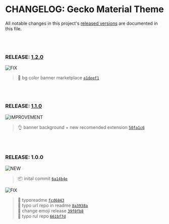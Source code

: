 # CHANGELOG: Gecko Material Theme
All notable changes in this project's [released versions](https://github.com/CarlosRGL/material-gecko-vscode/releases)
are
documented in this file.

<br>

<br>

### RELEASE: [1.2.0](https://github.com/CarlosRGL/material-gecko-vscode/compare/1.1.0...1.2.0)

![FIX](https://img.shields.io/badge/-FIX-gray.svg?colorB=ff6347)

> 🐛 bg color banner marketplace [`a1deef1`](https://github.com/CarlosRGL/material-gecko-vscode/commit/a1deef1e22a43ec8530c9ea02a6cc58c98045f16) <br>

<br>

<br>

### RELEASE: [1.1.0](https://github.com/CarlosRGL/material-gecko-vscode/compare/1.0.0...1.1.0)

![IMPROVEMENT](https://img.shields.io/badge/-IMPROVEMENT-gray.svg?colorB=39AA54)

> 👌 banner background + new recomended extension [`50fa1c6`](https://github.com/CarlosRGL/material-gecko-vscode/commit/50fa1c6255ff80eda883c584cec20dcf8b452a1f) <br>

<br>

<br>

### RELEASE: 1.0.0

![NEW](https://img.shields.io/badge/-NEW-gray.svg?colorB=3778FF)

> 📦 inital commit [`6a14b4e`](https://github.com/CarlosRGL/material-gecko-vscode/commit/6a14b4eb6431d6b9c48367c70896eb5e08ccf872) <br>

![FIX](https://img.shields.io/badge/-FIX-gray.svg?colorB=ff6347)

> 🐛 typoreadme [`fcd6843`](https://github.com/CarlosRGL/material-gecko-vscode/commit/fcd68438869dc8d74ebf2ddc3a4ce431dcba12f6) <br>
> 🐛 typo url repo in readme [`8a3938a`](https://github.com/CarlosRGL/material-gecko-vscode/commit/8a3938a447fa599c1b7c4bda6927c25a4587ddf9) <br>
> 🐛 change emoji release [`39f0fb8`](https://github.com/CarlosRGL/material-gecko-vscode/commit/39f0fb83b2103707b2fa3cbe705136f97b3bc569) <br>
> 🐛 typo rul repo [`661bf7d`](https://github.com/CarlosRGL/material-gecko-vscode/commit/661bf7dfe22f8329e955d93c9dbf3b3f48466673) <br>

<br>
